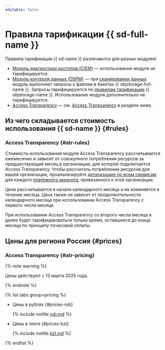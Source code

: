 ```yaml
---
editable: false
---
```


# Правила тарификации {{ sd-full-name }}



Правила тарификации {{ sd-name }} различаются для разных модулей:

* [Модуль диагностики доступов (CIEM)](concepts/ciem.md) — использование модуля не тарифицируется.
* [Модуль контроля данных (DSPM)](concepts/dspm.md) — при [сканировании данных](operations/dspm/create-scan.md) модуль выполняет запросы к файлам в бакетах {{ objstorage-full-name }}. Запросы тарифицируются по [правилам тарификации](../storage/pricing.md) {{ objstorage-name }}. Использование модуля дополнительно не тарифицируется.
* [Access Transparency](concepts/access-transparency.md) — см. [Access Transparency](#atr-rules) в разделе ниже.

## Из чего складывается стоимость использования {{ sd-name }} {#rules}

### Access Transparency {#atr-rules}

Стоимость использования модуля Access Transparency рассчитывается ежемесячно и зависит от совокупного потребления ресурсов за предшествующий месяц в организации, для которой подключается Access Transparency. Чтобы рассчитать потребление ресурсов для вашей организации, проанализируйте [детализацию по всем сервисам](../billing/operations/check-charges.md#services_1) для каждого [платежного аккаунта](../billing/concepts/billing-account.md), привязанного к этой организации.

Цена рассчитывается в начале календарного месяца и не изменяется в течение месяца. Цена также не зависит от продолжительности календарного месяца при использовании Access Transparency с первого числа месяца.

При использовании Access Transparency со второго числа месяца и далее будет тарифицироваться только время, оставшееся до конца месяца по принципу почасовой оплаты.

## Цены для региона Россия {#prices}

### Access Transparency {#atr-pricing}

{% note warning %}

Цены действуют с 13 марта 2025 года.

{% endnote %}



{% list tabs group=pricing %}

- Цены в рублях {#prices-rub}

  {% include notitle [rub.md](../_pricing/security-deck/access-transparency/rub.md) %}

- Цены в тенге {#prices-kzt}

  {% include notitle [kzt.md](../_pricing/security-deck/access-transparency/kzt.md) %}

{% endlist %}


